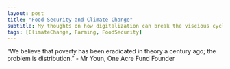 ```yaml
---
layout: post
title: "Food Security and Climate Change"
subtitle: My thoughts on how digitalization can break the viscious cycle of food security and climate change
tags: [ClimateChange, Farming, FoodSecurity]
---
```


“We believe that poverty has been eradicated in theory a century ago; the problem is distribution.” - Mr Youn, One Acre Fund Founder

